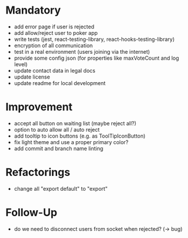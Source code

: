 # Mandatory

- add error page if user is rejected
- add allow/reject user to poker app
- write tests (jest, react-testing-library, react-hooks-testing-library)
- encryption of all communication
- test in a real environment (users joining via the internet)
- provide some config json (for properties like maxVoteCount and log level)
- update contact data in legal docs
- update license
- update readme for local development

# Improvement

- accept all button on waiting list (maybe reject all?)
- option to auto allow all / auto reject
- add tooltip to icon buttons (e.g. as ToolTipIconButton)
- fix light theme and use a proper primary color?
- add commit and branch name linting

# Refactorings

- change all "export default" to "export"

# Follow-Up

- do we need to disconnect users from socket when rejected? (-> bug)
